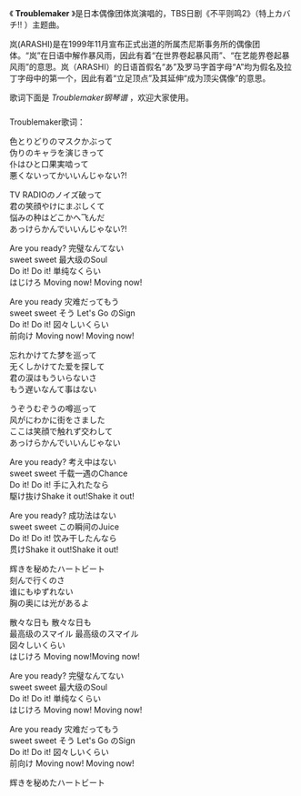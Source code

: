

《 **Troublemaker** 》是日本偶像团体岚演唱的，TBS日剧《不平则鸣2》（特上カバチ!! ）主题曲。

岚(ARASHI)是在1999年11月宣布正式出道的所属杰尼斯事务所的偶像团体。“岚”在日语中解作暴风雨，因此有着“在世界卷起暴风雨”、“在艺能界卷起暴风雨”的意思。岚（ARASHI）的日语首假名“あ”及罗马字首字母“A”均为假名及拉丁字母中的第一个，因此有着“立足顶点”及其延伸“成为顶尖偶像”的意思。

歌词下面是 _Troublemaker钢琴谱_ ，欢迎大家使用。

###  
Troublemaker歌词：

色とりどりのマスクかぶって  
伪りのキャラを演じきって  
仆はひと口果実啮って  
悪くないってかいいんじゃない?!  
  
TV RADIOのノイズ破って  
君の笑顔やけにまぷしくて  
悩みの种はどこかへ飞んだ  
あっけらかんでいいんじゃない?!  
  
Are you ready? 完璧なんてない  
sweet sweet 最大级のSoul  
Do it! Do it! 単纯なくらい  
はじけろ Moving now! Moving now!  
  
Are you ready 灾难だってもう  
sweet sweet そう Let's Go のSign  
Do it! Do it! 図々しいくらい  
前向け Moving now! Moving now!  
  
忘れかけてた梦を巡って  
无くしかけてた爱を探して  
君の涙はもういらないさ  
もう遅いなんて事はない  
  
うぞうむぞうの噂巡って  
风がにわかに街をさました  
ここは笑顔で触れず交わして  
あっけらかんでいいんじゃない  
  
Are you ready? 考え中はない  
sweet sweet 千载一遇のChance  
Do it! Do it! 手に入れたなら  
駆け抜けShake it out!Shake it out!  
  
Are you ready? 成功法はない  
sweet sweet この瞬间のJuice  
Do it! Do it! 饮み干したんなら  
贯けShake it out!Shake it out!  
  
辉きを秘めたハートビート  
刻んで行くのさ  
谁にもゆずれない  
胸の奥には光があるよ  
  
散々な日も 散々な日も  
最高级のスマイル 最高级のスマイル  
図々しいくらい  
はじけろ Moving now!Moving now!  
  
Are you ready? 完璧なんてない  
sweet sweet 最大级のSoul  
Do it! Do it! 単纯なくらい  
はじけろ Moving now! Moving now!  
  
Are you ready 灾难だってもう  
sweet sweet そう Let's Go のSign  
Do it! Do it! 図々しいくらい  
前向け Moving now! Moving now!  
  
辉きを秘めたハートビート  

